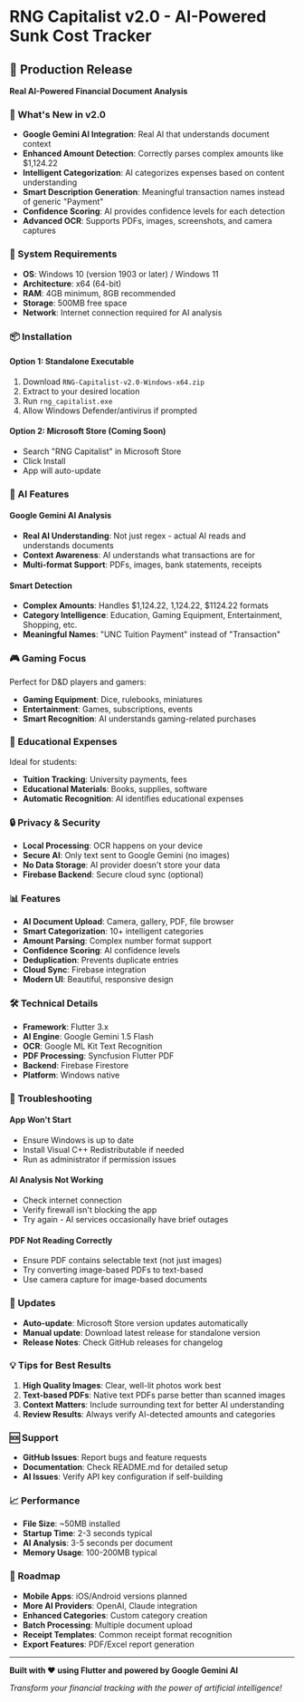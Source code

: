 # RNG Capitalist v2.0 - AI-Powered Sunk Cost Tracker

## 🚀 Production Release

**Real AI-Powered Financial Document Analysis**

### 🎯 What's New in v2.0
- **Google Gemini AI Integration**: Real AI that understands document context
- **Enhanced Amount Detection**: Correctly parses complex amounts like $1,124.22
- **Intelligent Categorization**: AI categorizes expenses based on content understanding
- **Smart Description Generation**: Meaningful transaction names instead of generic "Payment"
- **Confidence Scoring**: AI provides confidence levels for each detection
- **Advanced OCR**: Supports PDFs, images, screenshots, and camera captures

### 🔧 System Requirements
- **OS**: Windows 10 (version 1903 or later) / Windows 11
- **Architecture**: x64 (64-bit)
- **RAM**: 4GB minimum, 8GB recommended
- **Storage**: 500MB free space
- **Network**: Internet connection required for AI analysis

### 📦 Installation

#### Option 1: Standalone Executable
1. Download `RNG-Capitalist-v2.0-Windows-x64.zip`
2. Extract to your desired location
3. Run `rng_capitalist.exe`
4. Allow Windows Defender/antivirus if prompted

#### Option 2: Microsoft Store (Coming Soon)
- Search "RNG Capitalist" in Microsoft Store
- Click Install
- App will auto-update

### 🤖 AI Features

#### Google Gemini AI Analysis
- **Real AI Understanding**: Not just regex - actual AI reads and understands documents
- **Context Awareness**: AI understands what transactions are for
- **Multi-format Support**: PDFs, images, bank statements, receipts

#### Smart Detection
- **Complex Amounts**: Handles $1,124.22, 1,124.22, $1124.22 formats
- **Category Intelligence**: Education, Gaming Equipment, Entertainment, Shopping, etc.
- **Meaningful Names**: "UNC Tuition Payment" instead of "Transaction"

### 🎮 Gaming Focus
Perfect for D&D players and gamers:
- **Gaming Equipment**: Dice, rulebooks, miniatures
- **Entertainment**: Games, subscriptions, events
- **Smart Recognition**: AI understands gaming-related purchases

### 🏫 Educational Expenses
Ideal for students:
- **Tuition Tracking**: University payments, fees
- **Educational Materials**: Books, supplies, software
- **Automatic Recognition**: AI identifies educational expenses

### 🔒 Privacy & Security
- **Local Processing**: OCR happens on your device
- **Secure AI**: Only text sent to Google Gemini (no images)
- **No Data Storage**: AI provider doesn't store your data
- **Firebase Backend**: Secure cloud sync (optional)

### 📊 Features
- **AI Document Upload**: Camera, gallery, PDF, file browser
- **Smart Categorization**: 10+ intelligent categories
- **Amount Parsing**: Complex number format support
- **Confidence Scoring**: AI confidence levels
- **Deduplication**: Prevents duplicate entries
- **Cloud Sync**: Firebase integration
- **Modern UI**: Beautiful, responsive design

### 🛠️ Technical Details
- **Framework**: Flutter 3.x
- **AI Engine**: Google Gemini 1.5 Flash
- **OCR**: Google ML Kit Text Recognition
- **PDF Processing**: Syncfusion Flutter PDF
- **Backend**: Firebase Firestore
- **Platform**: Windows native

### 🐛 Troubleshooting

#### App Won't Start
- Ensure Windows is up to date
- Install Visual C++ Redistributable if needed
- Run as administrator if permission issues

#### AI Analysis Not Working
- Check internet connection
- Verify firewall isn't blocking the app
- Try again - AI services occasionally have brief outages

#### PDF Not Reading Correctly
- Ensure PDF contains selectable text (not just images)
- Try converting image-based PDFs to text-based
- Use camera capture for image-based documents

### 🔄 Updates
- **Auto-update**: Microsoft Store version updates automatically
- **Manual update**: Download latest release for standalone version
- **Release Notes**: Check GitHub releases for changelog

### 💡 Tips for Best Results
1. **High Quality Images**: Clear, well-lit photos work best
2. **Text-based PDFs**: Native text PDFs parse better than scanned images
3. **Context Matters**: Include surrounding text for better AI understanding
4. **Review Results**: Always verify AI-detected amounts and categories

### 🆘 Support
- **GitHub Issues**: Report bugs and feature requests
- **Documentation**: Check README.md for detailed setup
- **AI Issues**: Verify API key configuration if self-building

### 📈 Performance
- **File Size**: ~50MB installed
- **Startup Time**: 2-3 seconds typical
- **AI Analysis**: 3-5 seconds per document
- **Memory Usage**: 100-200MB typical

### 🔮 Roadmap
- **Mobile Apps**: iOS/Android versions planned
- **More AI Providers**: OpenAI, Claude integration
- **Enhanced Categories**: Custom category creation
- **Batch Processing**: Multiple document upload
- **Receipt Templates**: Common receipt format recognition
- **Export Features**: PDF/Excel report generation

---

**Built with ❤️ using Flutter and powered by Google Gemini AI**

*Transform your financial tracking with the power of artificial intelligence!*
